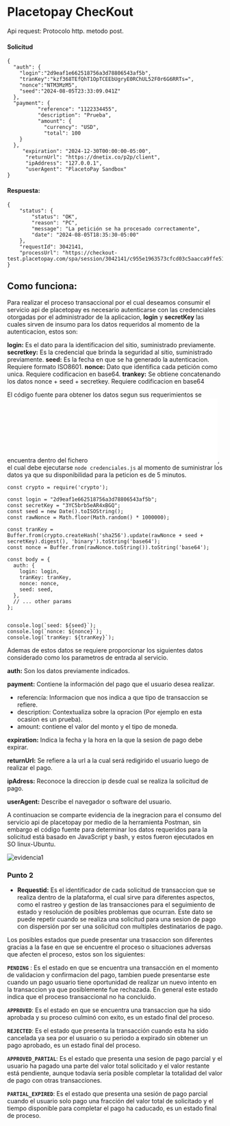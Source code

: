 # Placetopay ChecKout
Api request: 
Protocolo http.
metodo post.

#### Solicitud
```
{
  "auth": {
    "login":"2d9eaf1e662518756a3d78806543af5b",
    "tranKey":"kzf368TEfQhT1OpTCEEbUgryE0RChUL52F0r6G6RRTs=",
    "nonce":"NTM3MzM5",
    "seed":"2024-08-05T23:33:09.041Z"
  },
  "payment": {
          "reference": "1122334455",
          "description": "Prueba",
          "amount": {
            "currency": "USD",
            "total": 100
    }
  },
     "expiration": "2024-12-30T00:00:00-05:00",
      "returnUrl": "https://dnetix.co/p2p/client",
      "ipAddress": "127.0.0.1",
      "userAgent": "PlacetoPay Sandbox"
}
```
#### Respuesta: 
```
{
    "status": {
        "status": "OK",
        "reason": "PC",
        "message": "La petición se ha procesado correctamente",
        "date": "2024-08-05T18:35:30-05:00"
    },
    "requestId": 3042141,
    "processUrl": "https://checkout-test.placetopay.com/spa/session/3042141/c955e1963573cfcd03c5aacca9ffe510"
}
```
## Como funciona:

Para realizar el proceso transaccional por el cual deseamos consumir el servicio api de placetopay es necesario autenticarse con las credenciales otorgadas por el administrador de la aplicacion, **login** y **secretKey** las cuales sirven de insumo para los datos requeridos al momento de la autenticacion, estos son:

**login:** Es el dato para la identificacion del sitio, suministrado previamente.
**secretkey:** Es la credencial que brinda la seguridad al sitio, suministrado previamente.
**seed:** Es la fecha en que se ha generado la autenticacion. Requiere formato ISO8601.
**nonce:** Dato que identifica cada petición como unica. Requiere codificacion en base64.
**trankey:** Se obtiene concatenando los datos nonce + seed + secretkey. Requiere codificacion en base64

El código fuente para obtener los datos segun sus requerimientos se encuentra dentro del fichero ![fichero](credenciales.js), el cual debe ejecutarse ```node credenciales.js``` al momento de suministrar los datos ya que su disponibilidad para la peticion es de 5 minutos. 

```
const crypto = require('crypto');

const login = "2d9eaf1e662518756a3d78806543af5b";
const secretKey = "3YC5brb5eAR4xBGQ";
const seed = new Date().toISOString();
const rawNonce = Math.floor(Math.random() * 1000000);

const tranKey = Buffer.from(crypto.createHash('sha256').update(rawNonce + seed + secretKey).digest(), 'binary').toString('base64');
const nonce = Buffer.from(rawNonce.toString()).toString('base64');

const body = {
  auth: {
    login: login,
    tranKey: tranKey,
    nonce: nonce,
    seed: seed,
  },
  // ... other params
};


console.log(`seed: ${seed}`);
console.log(`nonce: ${nonce}`);
console.log(`tranKey: ${tranKey}`);
```

Ademas de estos datos se requiere proporcionar los siguientes datos considerado como los parametros de entrada al servicio.

**auth:** Son los datos previamente indicados.

**payment:** Contiene la información del pago que el usuario desea realizar.
 
- referencía: Informacion que nos indica a que tipo de transaccion se refiere. 
- description: Contextualiza sobre la opracion (Por ejemplo en esta ocasion es un prueba).
- amount: contiene el valor del monto y el tipo de moneda.


**expiration:** Indica la fecha y la hora en la que la sesion de pago debe expirar.

**returnUrl:** Se refiere a la url a la cual será redigirido el usuario luego de realizar el pago.

**ipAdress:** Reconoce la direccion ip desde cual se realiza la solicitud de pago.

**userAgent:** Describe el navegador o software del usuario.
 
A continuacion se comparte evidencia de la inegracion para el consumo del servicio api de placetopay por medio de la herramienta Postman, sin embargo el código fuente para determinar los datos requeridos para la solicitud está basado en JavaScript y bash, y estos fueron ejecutados en SO linux-Ubuntu.

<image src="evidencia1.png" alt="evidencia1">

### Punto 2

- **Requestid:** Es el identificador de cada solicitud de transaccion que se realiza dentro de la plataforma, el cual sirve para diferentes aspectos, como el rastreo y gestion de las transacciones para el seguimiento de estado y resolución de posibles problemas que ocurran.
Este dato se puede repetir cuando se realiza una solicitud para una sesion de pago con dispersión por ser una solicitud con multiples destinatarios de pago.

Los posibles estados que puede presentar una trasaccion son diferentes gracias a la fase en que se encuentre el proceso o situaciones adversas que afecten el proceso, estos son los siguientes:

**``PENDING``** : Es el estado en que se encuentra una transacción en el momento de validacion y confirmacion del pago, tambien puede presentarse este cuando un pago usuario tiene oportunidad de realizar un nuevo intento en la transaccion ya que posiblemente fue rechazada. En general este estado indica que el proceso transaccional no ha concluido.

**``APPROVED``**: Es el estado en que se encuentra una transaccion que ha sido aprobada y su proceso culminó con exito, es un estado final del proceso.

**``REJECTED``**: Es el estado que presenta la transacción cuando esta ha sido cancelada ya sea por el usuario o su periodo a expirado sin obtener un pago aprobado, es un estado final del proceso.

**``APPROVED_PARTIAL``**: Es el estado que presenta una sesion de pago parcial y el usuario ha pagado una parte del valor total solicitado  y el valor restante está pendiente, aunque todavía sería posible completar la totalidad del valor de pago con otras transacciones.

**``PARTIAL_EXPIRED``**: Es el estado que presenta una sesión de pago parcial cuando el usuario solo pago una fracción del valor total de solicitado y el tiempo disponible para completar el pago ha caducado, es un estado final de proceso.



